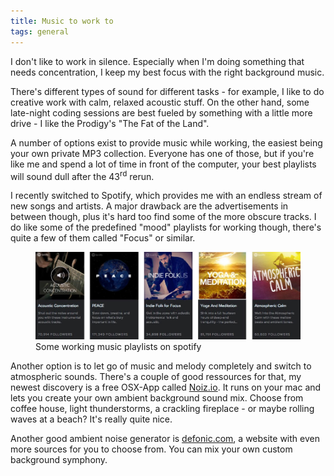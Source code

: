 ```yaml
---
title: Music to work to
tags: general
---
```


<p class="lead">
I don't like to work in silence. Especially when I'm doing something that needs concentration, I keep my best focus with the right background music. 
</p>

There's different types of sound for different tasks - for example, I like to do creative work with calm, relaxed acoustic stuff. On the other hand, some late-night coding sessions are best fueled by something with a little more drive - I like the Prodigy's "The Fat of the Land".

A number of options exist to provide music while working, the easiest being your own private MP3 collection. Everyone has one of those, but if you're like me and spend a lot of time in front of the computer, your best playlists will sound dull after the 43<sup>rd</sup> rerun.

I recently switched to Spotify, which provides me with an endless stream of new songs and artists. A major drawback are the advertisements in between though, plus it's hard too find some of the more obscure tracks. I do like some of the predefined "mood" playlists for working though, there's quite a few of them called "Focus" or similar.

<figure class="extend">
  <img src="spotify-playlists.jpg" alt="Collection of Spotify Playlists">
  <figcaption>Some working music playlists on spotify</figcaption>
</figure>

Another option is to let go of music and melody completely and switch to atmospheric sounds. There's a couple of good ressources for that, my newest discovery is a free OSX-App called [Noiz.io](http://noiz.io). It runs on your mac and lets you create your own ambient background sound mix. Choose from coffee house, light thunderstorms, a crackling fireplace - or maybe rolling waves at a beach? It's really quite nice.

Another good ambient noise generator is [defonic.com](http://defonic.com), a website with even more sources for you to choose from. You can mix your own custom background symphony.